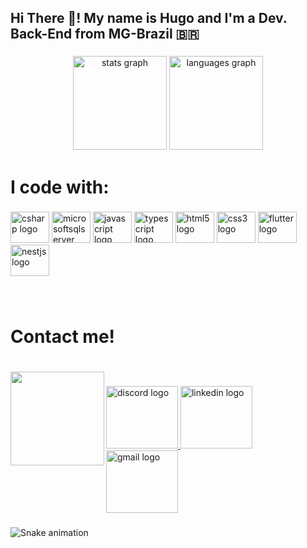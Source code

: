 <h2 align="left">Hi There 👋! My name is Hugo and I'm a Dev. Back-End from MG-Brazil 🇧🇷</h2>

###

<div align="center">
  <img src="https://github-readme-stats.vercel.app/api?hide_title=false&hide_rank=false&show_icons=true&include_all_commits=true&count_private=true&disable_animations=false&theme=material-palenight&locale=en&hide_border=false&username=TheH08#3922" height="150" alt="stats graph"  />
  <img src="https://github-readme-stats.vercel.app/api/top-langs?locale=en&hide_title=false&layout=compact&card_width=320&langs_count=5&theme=material-palenight&hide_border=false&username=TheH08#3922" height="150" alt="languages graph"  />
</div>

###

<h1 align="left">I code with:</h1>

###

<div align="left">
  <img src="https://cdn.jsdelivr.net/gh/devicons/devicon/icons/csharp/csharp-original.svg" height="50" width="62" alt="csharp logo"  />
  <img src="https://cdn.jsdelivr.net/gh/devicons/devicon/icons/microsoftsqlserver/microsoftsqlserver-plain-wordmark.svg" height="50" width="62" alt="microsoftsqlserver logo"  />
  <img src="https://cdn.jsdelivr.net/gh/devicons/devicon/icons/javascript/javascript-original.svg" height="50" width="62" alt="javascript logo"  />
  <img src="https://cdn.jsdelivr.net/gh/devicons/devicon/icons/typescript/typescript-original.svg" height="50" width="62" alt="typescript logo"  />
  <img src="https://cdn.jsdelivr.net/gh/devicons/devicon/icons/html5/html5-plain-wordmark.svg" height="50" width="62" alt="html5 logo"  />
  <img src="https://cdn.jsdelivr.net/gh/devicons/devicon/icons/css3/css3-plain-wordmark.svg" height="50" width="62" alt="css3 logo"  />
  <img src="https://cdn.jsdelivr.net/gh/devicons/devicon/icons/flutter/flutter-original.svg" height="50" width="62" alt="flutter logo"  />
  <img src="https://cdn.jsdelivr.net/gh/devicons/devicon/icons/nestjs/nestjs-plain.svg" height="50" width="62" alt="nestjs logo"  />
</div>

###

<br clear="both">

<h1 align="left">Contact me!</h1>

###

<br clear="both">

<img align="left" height="150" src="https://media.giphy.com/media/sr8jYZVVsCmxddga8w/giphy.gif"  />

###

<div align="left">
  <a href="mailto:hugolinhares92@gmail.com?cc=asdfasdf&?subject=weadf&body=wertwert" target="_blank">
    <img src="https://raw.githubusercontent.com/maurodesouza/profile-readme-generator/master/src/assets/icons/social/discord/default.svg" width="115" height="100" alt="discord logo"  />
  </a>
  <a href="https://www.linkedin.com/in/hugo-linhares-683335243/" target="_blank">
    <img src="https://raw.githubusercontent.com/maurodesouza/profile-readme-generator/master/src/assets/icons/social/linkedin/default.svg" width="115" height="100" alt="linkedin logo"  />
  </a>
  <a href="mailto:hugolinhares92@gmail.com?cc=asdfasdf" target="_blank">
    <img src="https://raw.githubusercontent.com/maurodesouza/profile-readme-generator/master/src/assets/icons/social/gmail/default.svg" width="115" height="100" alt="gmail logo"  />
  </a>
</div>

###

<img src="https://raw.githubusercontent.com/TheH08#3922/TheH08#3922/blob/output/snake.svg" alt="Snake animation" />

###
